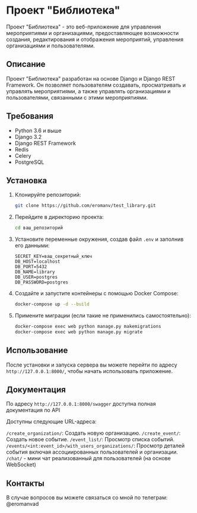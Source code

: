 # Проект "Библиотека"

Проект "Библиотека" - это веб-приложение для управления мероприятиями и организациями, предоставляющее возможности создания, редактирования и отображения мероприятий, управления организациями и пользователями.

## Описание

Проект "Библиотека" разработан на основе Django и Django REST Framework. Он позволяет пользователям создавать, просматривать и управлять мероприятиями, а также управлять организациями и пользователями, связанными с этими мероприятиями.

## Требования

- Python 3.6 и выше
- Django 3.2
- Django REST Framework
- Redis
- Celery
- PostgreSQL

## Установка

1. Клонируйте репозиторий:

    ```bash
    git clone https://github.com/eromanv/test_library.git
    ```

2. Перейдите в директорию проекта:

    ```bash
    cd ваш_репозиторий
    ```

3. Установите переменные окружения, создав файл `.env` и заполнив его данными:

    ```plaintext
    SECRET_KEY=ваш_секретный_ключ
    DB_HOST=localhost
    DB_PORT=5432
    DB_NAME=library
    DB_USER=postgres
    DB_PASSWORD=postgres
    ```

4. Создайте и запустите контейнеры с помощью Docker Compose:

    ```bash
    docker-compose up -d --build
    ```

5. Примените миграции (если такие не применились самостоятельно):

    ```bash
    docker-compose exec web python manage.py makemigrations
    docker-compose exec web python manage.py migrate
    ```

## Использование

После установки и запуска сервера вы можете перейти по адресу `http://127.0.0.1:8000/`, чтобы начать использовать приложение.

## Документация

По адресу ```http://127.0.0.1:8000/swagger``` доступна полная документация по API

Доступны следующие URL-адреса:

`/create_organization/`: Создать новую организацию.
`/create_event/`: Создать новое событие.
`/event_list/`: Просмотр списка событий.
`/events/<int:event_id>/with_users_organizations/`: Просмотр деталей события включая ассоциированных пользователей и организации.
`/chat/` - мини чат реализованный для пользователей (на основе WebSocket)

## Контакты

В случае вопросов вы можете связаться со мной по телеграм: @eromanvad
